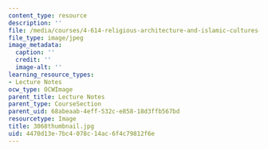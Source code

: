 ```yaml
---
content_type: resource
description: ''
file: /media/courses/4-614-religious-architecture-and-islamic-cultures-fall-2002/4470d13e7bc4078c14ac6f4c79812f6e_3068thumbnail.jpg
file_type: image/jpeg
image_metadata:
  caption: ''
  credit: ''
  image-alt: ''
learning_resource_types:
- Lecture Notes
ocw_type: OCWImage
parent_title: Lecture Notes
parent_type: CourseSection
parent_uid: 68abeaab-4eff-532c-e858-18d3ffb567bd
resourcetype: Image
title: 3068thumbnail.jpg
uid: 4470d13e-7bc4-078c-14ac-6f4c79812f6e
---
```

